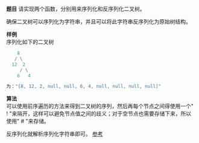 **题目**
请实现两个函数，分别用来序列化和反序列化二叉树。

确保二叉树可以序列化为字符串，并且可以将此字符串反序列化为原始树结构。

**样例**  
序列化如下的二叉树
```python
    8
   / \
  12  2
     / \
    6   4

为："[8, 12, 2, null, null, 6, 4, null, null, null, null]"
```

**算法**  
可以使用前序遍历的方法来得到二叉树的序列，然后再每个节点之间得使用一个" ! "来隔开，这样可以避免节点值之间的歧义；对于空节点也需要存储下来，所以使用" # "来存储。

反序列化就解析序列化字符串即可。
[参考](https://www.jianshu.com/p/6c5bef0e6c92)